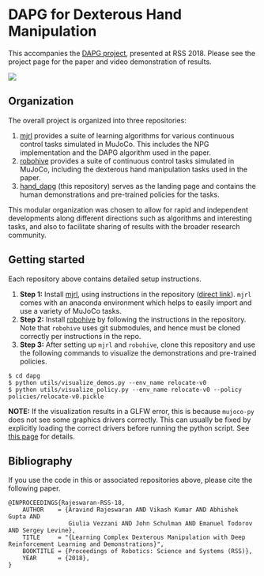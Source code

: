 # DAPG for Dexterous Hand Manipulation

This accompanies the [DAPG project](https://sites.google.com/view/deeprl-dexterous-manipulation), presented at RSS 2018. Please see the project page for the paper and video demonstration of results.

<td><img src="assets/task_banner.jpg""></td>

## Organization

The overall project is organized into three repositories:

1. [mjrl](https://github.com/aravindr93/mjrl) provides a suite of learning algorithms for various continuous control tasks simulated in MuJoCo. This includes the NPG implementation and the DAPG algorithm used in the paper.
2. [robohive](https://github.com/vikashplus/robohive) provides a suite of continuous control tasks simulated in MuJoCo, including the dexterous hand manipulation tasks used in the paper.
3. [hand_dapg](https://github.com/aravindr93/hand_dapg) (this repository) serves as the landing page and contains the human demonstrations and pre-trained policies for the tasks.

This modular organization was chosen to allow for rapid and independent developments along different directions such as algorithms and interesting tasks, and also to facilitate sharing of results with the broader research community.

## Getting started

Each repository above contains detailed setup instructions. 
1. **Step 1:** Install [mjrl](https://github.com/aravindr93/mjrl), using instructions in the repository ([direct link](https://github.com/aravindr93/mjrl/tree/master/setup)). `mjrl` comes with an anaconda environment which helps to easily import and use a variety of MuJoCo tasks.
2. **Step 2:** Install [robohive](https://github.com/vikashplus/robohive/releases/tag/v0.0) by following the instructions in the repository. Note that `robohive` uses git submodules, and hence must be cloned correctly per instructions in the repo.
3. **Step 3:** After setting up `mjrl` and `robohive`, clone this repository and use the following commands to visualize the demonstrations and pre-trained policies.

```
$ cd dapg
$ python utils/visualize_demos.py --env_name relocate-v0
$ python utils/visualize_policy.py --env_name relocate-v0 --policy policies/relocate-v0.pickle
```

**NOTE:** If the visualization results in a GLFW error, this is because `mujoco-py` does not see some graphics drivers correctly. This can usually be fixed by explicitly loading the correct drivers before running the python script. See [this page](https://github.com/aravindr93/mjrl/tree/master/setup#known-issues) for details.

## Bibliography

If you use the code in this or associated repositories above, please cite the following paper.
```
@INPROCEEDINGS{Rajeswaran-RSS-18,
    AUTHOR    = {Aravind Rajeswaran AND Vikash Kumar AND Abhishek Gupta AND
                 Giulia Vezzani AND John Schulman AND Emanuel Todorov AND Sergey Levine},
    TITLE     = "{Learning Complex Dexterous Manipulation with Deep Reinforcement Learning and Demonstrations}",
    BOOKTITLE = {Proceedings of Robotics: Science and Systems (RSS)},
    YEAR      = {2018},
}
```
